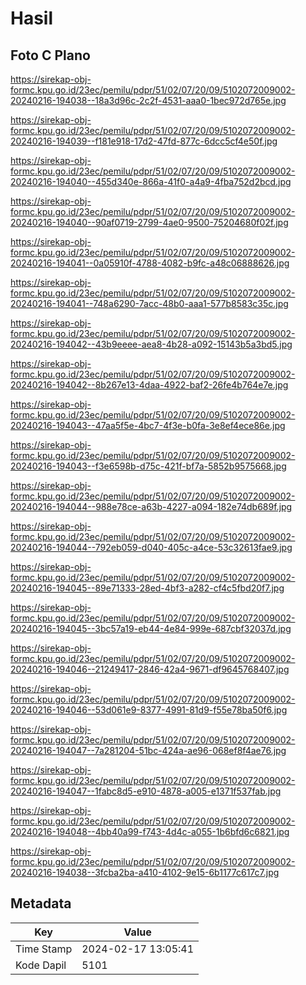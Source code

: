 # Hasil

## Foto C Plano

https://sirekap-obj-formc.kpu.go.id/23ec/pemilu/pdpr/51/02/07/20/09/5102072009002-20240216-194038--18a3d96c-2c2f-4531-aaa0-1bec972d765e.jpg

https://sirekap-obj-formc.kpu.go.id/23ec/pemilu/pdpr/51/02/07/20/09/5102072009002-20240216-194039--f181e918-17d2-47fd-877c-6dcc5cf4e50f.jpg

https://sirekap-obj-formc.kpu.go.id/23ec/pemilu/pdpr/51/02/07/20/09/5102072009002-20240216-194040--455d340e-866a-41f0-a4a9-4fba752d2bcd.jpg

https://sirekap-obj-formc.kpu.go.id/23ec/pemilu/pdpr/51/02/07/20/09/5102072009002-20240216-194040--90af0719-2799-4ae0-9500-75204680f02f.jpg

https://sirekap-obj-formc.kpu.go.id/23ec/pemilu/pdpr/51/02/07/20/09/5102072009002-20240216-194041--0a05910f-4788-4082-b9fc-a48c06888626.jpg

https://sirekap-obj-formc.kpu.go.id/23ec/pemilu/pdpr/51/02/07/20/09/5102072009002-20240216-194041--748a6290-7acc-48b0-aaa1-577b8583c35c.jpg

https://sirekap-obj-formc.kpu.go.id/23ec/pemilu/pdpr/51/02/07/20/09/5102072009002-20240216-194042--43b9eeee-aea8-4b28-a092-15143b5a3bd5.jpg

https://sirekap-obj-formc.kpu.go.id/23ec/pemilu/pdpr/51/02/07/20/09/5102072009002-20240216-194042--8b267e13-4daa-4922-baf2-26fe4b764e7e.jpg

https://sirekap-obj-formc.kpu.go.id/23ec/pemilu/pdpr/51/02/07/20/09/5102072009002-20240216-194043--47aa5f5e-4bc7-4f3e-b0fa-3e8ef4ece86e.jpg

https://sirekap-obj-formc.kpu.go.id/23ec/pemilu/pdpr/51/02/07/20/09/5102072009002-20240216-194043--f3e6598b-d75c-421f-bf7a-5852b9575668.jpg

https://sirekap-obj-formc.kpu.go.id/23ec/pemilu/pdpr/51/02/07/20/09/5102072009002-20240216-194044--988e78ce-a63b-4227-a094-182e74db689f.jpg

https://sirekap-obj-formc.kpu.go.id/23ec/pemilu/pdpr/51/02/07/20/09/5102072009002-20240216-194044--792eb059-d040-405c-a4ce-53c32613fae9.jpg

https://sirekap-obj-formc.kpu.go.id/23ec/pemilu/pdpr/51/02/07/20/09/5102072009002-20240216-194045--89e71333-28ed-4bf3-a282-cf4c5fbd20f7.jpg

https://sirekap-obj-formc.kpu.go.id/23ec/pemilu/pdpr/51/02/07/20/09/5102072009002-20240216-194045--3bc57a19-eb44-4e84-999e-687cbf32037d.jpg

https://sirekap-obj-formc.kpu.go.id/23ec/pemilu/pdpr/51/02/07/20/09/5102072009002-20240216-194046--21249417-2846-42a4-9671-df9645768407.jpg

https://sirekap-obj-formc.kpu.go.id/23ec/pemilu/pdpr/51/02/07/20/09/5102072009002-20240216-194046--53d061e9-8377-4991-81d9-f55e78ba50f6.jpg

https://sirekap-obj-formc.kpu.go.id/23ec/pemilu/pdpr/51/02/07/20/09/5102072009002-20240216-194047--7a281204-51bc-424a-ae96-068ef8f4ae76.jpg

https://sirekap-obj-formc.kpu.go.id/23ec/pemilu/pdpr/51/02/07/20/09/5102072009002-20240216-194047--1fabc8d5-e910-4878-a005-e1371f537fab.jpg

https://sirekap-obj-formc.kpu.go.id/23ec/pemilu/pdpr/51/02/07/20/09/5102072009002-20240216-194048--4bb40a99-f743-4d4c-a055-1b6bfd6c6821.jpg

https://sirekap-obj-formc.kpu.go.id/23ec/pemilu/pdpr/51/02/07/20/09/5102072009002-20240216-194038--3fcba2ba-a410-4102-9e15-6b1177c617c7.jpg


## Metadata

| Key        | Value               |
| ---------- | ------------------- |
| Time Stamp | 2024-02-17 13:05:41 |
| Kode Dapil | 5101                |



